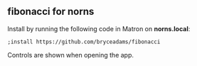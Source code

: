 ## fibonacci for norns

Install by running the following code in Matron on **norns.local**:
```
;install https://github.com/bryceadams/fibonacci
```
Controls are shown when opening the app.
